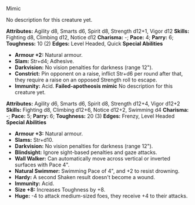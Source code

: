 Mimic

No description for this creature yet.

**Attributes:** Agility d8, Smarts d6, Spirit d8, Strength d12+1, Vigor
d12
**Skills:** Fighting d8, Climbing d12, Notice d12
**Charisma:** -; **Pace:** 4; **Parry:** 6; **Toughness:** 10 (2)
**Edges:** Level Headed, Quick
**Special Abilities**
- **Armour +2:** Natural armour.
- **Slam:** Str+d4; Adhesive.
- **Darkvision:** No vision penalties for darkness (range 12").
- **Constrict:** Pin opponent on a raise, inflict Str+d6 per round after
that, they require a raise on an opposed Strength roll to escape.
- **Immunity:** Acid.
**Failed-apotheosis mimic**
No description for this creature yet.

**Attributes:** Agility d6, Smarts d6, Spirit d8, Strength d12+4, Vigor
d12+2
**Skills:** Fighting d8, Climbing d12+6, Notice d12+2, Swimming d4
**Charisma:** -; **Pace:** 5; **Parry:** 6; **Toughness:** 20 (3)
**Edges:** Frenzy, Level Headed
**Special Abilities**
- **Armour +3:** Natural armour.
- **Slams:** Str+d10.
- **Darkvision:** No vision penalties for darkness (range 12").
- **Blindsight:** Ignore sight-based penalties and gaze attacks.
- **Wall Walker:** Can automatically move across vertical or inverted
surfaces with Pace 4".
- **Natural Swimmer:** Swimming Pace of 4", and +2 to resist drowning.
- **Hardy:** A second Shaken result doesn't become a wound.
- **Immunity:** Acid.
- **Size +8:** Increases Toughness by +8.
- **Huge:** -4 to attack medium-sized foes, they receive +4 to their
attacks.

